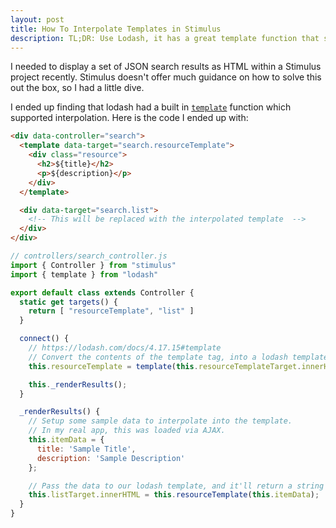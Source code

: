 ```yaml
---
layout: post
title: How To Interpolate Templates in Stimulus
description: TL;DR: Use Lodash, it has a great template function that saved me manually coding a templating system.
---
```


I needed to display a set of JSON search results as HTML within a Stimulus project recently. Stimulus doesn't offer much guidance on how to solve this out the box, so I had a little dive.

I ended up finding that lodash had a built in [`template`](https://lodash.com/docs/4.17.15#template) function which supported interpolation. Here is the code I ended up with:

```html
<div data-controller="search">
  <template data-target="search.resourceTemplate">
    <div class="resource">
      <h2>${title}</h2>
      <p>${description}</p>
    </div>
  </template>

  <div data-target="search.list">
    <!-- This will be replaced with the interpolated template  -->
  </div>
</div>
```

```javascript
// controllers/search_controller.js
import { Controller } from "stimulus"
import { template } from "lodash"

export default class extends Controller {
  static get targets() {
    return [ "resourceTemplate", "list" ]
  }

  connect() {
    // https://lodash.com/docs/4.17.15#template
    // Convert the contents of the template tag, into a lodash template:
    this.resourceTemplate = template(this.resourceTemplateTarget.innerHTML);

    this._renderResults();
  }

  _renderResults() {
    // Setup some sample data to interpolate into the template.
    // In my real app, this was loaded via AJAX.
    this.itemData = {
      title: 'Sample Title',
      description: 'Sample Description'
    };

    // Pass the data to our lodash template, and it'll return a string of HTML.
    this.listTarget.innerHTML = this.resourceTemplate(this.itemData);
  }
}
```
